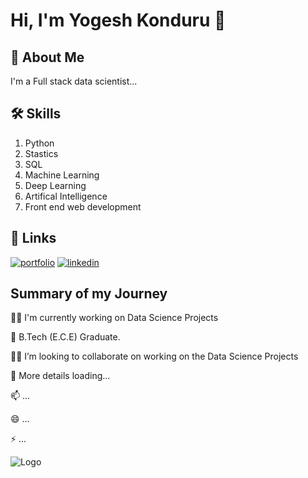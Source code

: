 
# Hi, I'm Yogesh Konduru 👋


## 🚀 About Me
I'm a Full stack data scientist...


## 🛠 Skills
1. Python
2. Stastics
3. SQL
4. Machine Learning 
5. Deep Learning
6. Artifical Intelligence
7. Front end web development


## 🔗 Links
[![portfolio](https://img.shields.io/badge/my_portfolio-000?style=for-the-badge&logo=ko-fi&logoColor=white)](https://github.com/yogeshkonduru)
[![linkedin](https://img.shields.io/badge/linkedin-0A66C2?style=for-the-badge&logo=linkedin&logoColor=white)](https://www.linkedin.com/in/yogesh-konduru-9ba496185/)



## Summary of my Journey
👩‍💻 I'm currently working on Data Science Projects

🧠 B.Tech (E.C.E) Graduate.

👯‍♀️ I’m looking to collaborate on working on the Data Science Projects


💬 More details loading...

📫 ...

😄 ...

⚡️ ...


![Logo](https://github-readme-stats.vercel.app/api?username=yogeshkonduru&&show_icons=true&title_color=ffffff&icon_color=bb2acf&text_color=daf7dc&bg_color=151515)

